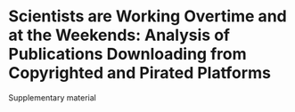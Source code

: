 # Scientists are Working Overtime and at the Weekends: Analysis of Publications Downloading from Copyrighted and Pirated Platforms
 Supplementary material
